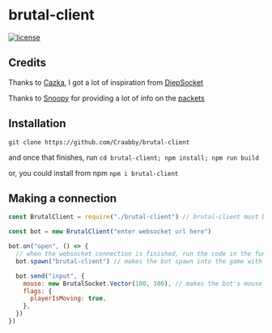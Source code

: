 # brutal-client

[![license](https://img.shields.io/badge/License-MIT-yellow.svg)](#)

## Credits

Thanks to [Cazka](https://github.com/Cazka), I got a lot of inspiration from [DiepSocket](https://github.com/Cazka/diepsocket)

Thanks to [Snoopy](https://github.com/sudosnoopy) for providing a lot of info on the [packets](https://github.com/sudosnoopy/brutal-io-info) 

## Installation

`git clone https://github.com/Craabby/brutal-client`

and once that finishes, run `cd brutal-client; npm install; npm run build`

or, you could install from npm `npm i brutal-client`

## Making a connection

```js
const BrutalClient = require("./brutal-client") // brutal-client must be in the same directory, move to node_modules if you dont want to use the ./

const bot = new BrutalClient("enter websocket url here")

bot.on("open", () => {
  // when the websocket connection is finished, run the code in the function
  bot.spawn("brutal-client") // makes the bot spawn into the game with the name "brutal-client"

  bot.send("input", {
    mouse: new BrutalSocket.Vector(100, 100), // makes the bot's mouse position be 100, 100
    flags: {
      playerIsMoving: true,
    },
  })
})
```

